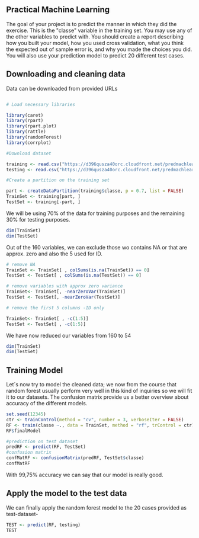 ## Practical Machine Learning

The goal of your project is to predict the manner in which they did the exercise. This is the "classe" variable in the training set. You may use any of the other variables to predict with. You should create a report describing how you built your model, how you used cross validation, what you think the expected out of sample error is, and why you made the choices you did. You will also use your prediction model to predict 20 different test cases.

## Downloading and cleaning data

Data can be downloaded from provided URLs

```r

# Load necessary libraries

library(caret)
library(rpart)
library(rpart.plot)
library(rattle)
library(randomForest)
library(corrplot)

#Download dataset

training <- read.csv("https://d396qusza40orc.cloudfront.net/predmachlearn/pml-training.csv")
testing <- read.csv("https://d396qusza40orc.cloudfront.net/predmachlearn/pml-testing.csv")

#Create a partition on the training set

part <- createDataPartition(training$classe, p = 0.7, list = FALSE)
TrainSet <- training[part, ]
TestSet <- training[-part, ]

```

We will be using 70% of the data for training purposes and the remaining 30% for testing purposes.

```r
dim(TrainSet)
dim(TestSet)

```


Out of the 160 variables, we can exclude those wo contains NA or that are approx. zero and also the 5 used for ID.

```r
# remove NA
TrainSet <- TrainSet[ , colSums(is.na(TrainSet)) == 0]
TestSet <- TestSet[ , colSums(is.na(TestSet)) == 0]

# remove variables with approx zero variance
TrainSet<- TrainSet[, -nearZeroVar(TrainSet)]
TestSet <- TestSet[, -nearZeroVar(TestSet)]

# remove the first 5 columns -ID only

TrainSet<- TrainSet[ , -c(1:5)] 
TestSet <- TestSet[ , -c(1:5)]

```

We have now reduced our variables from 160 to 54

```r
dim(TrainSet)
dim(TestSet)
```

## Training Model

Let´s now try to model the cleaned data; we now from the course that random forest usually perform very well in this kind of inquiries so we will fit it to our datasets. The confusion matrix provide us a better overview about accuracy of the different models.


```r
set.seed(12345)
ctr <- trainControl(method = "cv", number = 3, verboseIter = FALSE)
RF <- train(classe ~., data = TrainSet, method = "rf", trControl = ctr)
RF$finalModel
```

```r
#prediction on test dataset
predRF <- predict(RF, TestSet)
#confusion matrix
confMatRF <- confusionMatrix(predRF, TestSet$classe)
confMatRF
```

With 99,75% accuracy we can say that our model is really good.

## Apply the model to the test data

We can finally apply the random forest model to the 20 cases provided as test-dataset-

```r
TEST <- predict(RF, testing)
TEST

```



